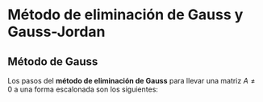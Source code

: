 # Método de eliminación de Gauss y Gauss-Jordan

 ## Método de Gauss
 Los pasos del **método de eliminación de Gauss** para llevar una matriz $A \not= 0$ a una forma escalonada son los siguientes:
 
 